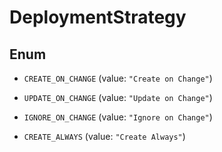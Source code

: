 

# DeploymentStrategy

## Enum


* `CREATE_ON_CHANGE` (value: `"Create on Change"`)

* `UPDATE_ON_CHANGE` (value: `"Update on Change"`)

* `IGNORE_ON_CHANGE` (value: `"Ignore on Change"`)

* `CREATE_ALWAYS` (value: `"Create Always"`)



